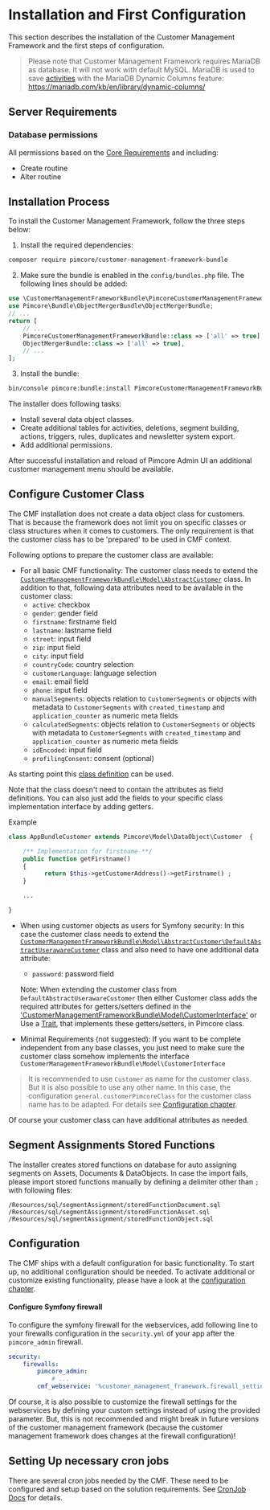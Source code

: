 # Installation and First Configuration

This section describes the installation of the Customer Management Framework and the first steps of configuration.

> Please note that Customer Management Framework requires MariaDB as database. It will not work with default MySQL. MariaDB is used to save [activities](../09_Activities/README.md) with the MariaDB Dynamic Columns feature: https://mariadb.com/kb/en/library/dynamic-columns/

## Server Requirements

### Database permissions

All permissions based on
the [Core Requirements](https://pimcore.com/docs/pimcore/10.6/Development_Documentation/Installation_and_Upgrade/System_Requirements.html#page_Permissions)
and including:

- Create routine
- Alter routine

## Installation Process
To install the Customer Management Framework, follow the three steps below:
1. Install the required dependencies:
```bash
composer require pimcore/customer-management-framework-bundle
```
2. Make sure the bundle is enabled in the `config/bundles.php` file. The following lines should be added:
```php
use \CustomerManagementFrameworkBundle\PimcoreCustomerManagementFrameworkBundle;
use Pimcore\Bundle\ObjectMergerBundle\ObjectMergerBundle;
// ...
return [
    // ...
    PimcoreCustomerManagementFrameworkBundle::class => ['all' => true],
    ObjectMergerBundle::class => ['all' => true],
    // ...
];
```
3. Install the bundle:
```bash
bin/console pimcore:bundle:install PimcoreCustomerManagementFrameworkBundle
```

The installer does following tasks:
* Install several data object classes.
* Create additional tables for activities, deletions, segment building, actions, triggers, rules, duplicates and
  newsletter system export.   
* Add additional permissions.

After successful installation and reload of Pimcore Admin UI an additional customer management menu should be available. 


## Configure Customer Class

The CMF installation does not create a data object class for customers. That is because the framework does not limit you
on specific classes or class structures when it comes to customers. The only requirement is that the customer class 
has to be 'prepared' to be used in CMF context. 

Following options to prepare the customer class are available:
 
* For all basic CMF functionality: The customer class needs to extend the 
  [`CustomerManagementFrameworkBundle\Model\AbstractCustomer`](https://github.com/pimcore/customer-data-framework/blob/master/src/Model/AbstractCustomer.php) 
  class. In addition to that, following data attributes need to be available in the customer class:
  * `active`: checkbox
  * `gender`: gender field
  * `firstname`: firstname field
  * `lastname`: lastname field
  * `street`: input field
  * `zip`: input field
  * `city`: input field
  * `countryCode`: country selection
  * `customerLanguage`: language selection
  * `email`: email field
  * `phone`: input field
  * `manualSegments`: objects relation to `CustomerSegments` or objects with metadata to `CustomerSegments` with 
     `created_timestamp` and `application_counter` as numeric meta fields
  * `calculatedSegments`: objects relation to `CustomerSegments` or objects with metadata to `CustomerSegments` with 
     `created_timestamp` and `application_counter` as numeric meta fields
  * `idEncoded`: input field
  * `profilingConsent`: consent (optional)
  
As starting point this [class definition](https://github.com/pimcore/customer-data-framework/blob/master/install/class_source/optional/class_Customer_export.json) can be used.

Note that the class doesn't need to contain the attributes as field definitions. You can also just add the fields to your specific class implementation interface by adding getters.

  Example
  ```php
  class AppBundleCustomer extends Pimcore\Model\DataObject\Customer  {

      /** Implementation for firstname **/
      public function getFirstname()
      {
            return $this->getCustomerAddress()->getFirstname() ;
      }

      ...

  }
  ```
 
 
* When using customer objects as users for Symfony security: In this case the customer class needs to extend the 
  [`CustomerManagementFrameworkBundle\Model\AbstractCustomer\DefaultAbstractUserawareCustomer`](https://github.com/pimcore/customer-data-framework/blob/master/src/Model/AbstractCustomer/DefaultAbstractUserawareCustomer.php) 
  class and also need to have one additional data attribute:
  * `password`: password field

  Note: When extending the customer class from `DefaultAbstractUserawareCustomer` then either Customer class adds the required attributes for 
 getters/setters defined in the ['CustomerManagementFrameworkBundle\Model\CustomerInterface'](https://github.com/pimcore/customer-data-framework/blob/master/src/Model/CustomerInterface.php)
    or Use a [Trait](https://gist.github.com/dvesh3/ee88f6a7b75ea65f9f1db981b682e7cd), that implements these getters/setters, in Pimcore class.
 
* Minimal Requirements (not suggested): If you want to be complete independent from any base classes, you just need to 
  make sure the customer class somehow implements the interface `CustomerManagementFrameworkBundle\Model\CustomerInterface`

> It is recommended to use `Customer` as name for the customer class. But it is also possible to use any other name. 
> In this case, the configuration `general.customerPimcoreClass` for the customer class name has to be adapted. For details
> see [Configuration chapter](../03_Configuration.md). 
      
Of course your customer class can have additional attributes as needed.
   
## Segment Assignments Stored Functions
The installer creates stored functions on database for auto assigning segments on Assets, Documents & DataObjects.
In case the import fails, please import stored functions manually by defining a delimiter other than `;` with following files:

```
/Resources/sql/segmentAssignment/storedFunctionDocument.sql
/Resources/sql/segmentAssignment/storedFunctionAsset.sql
/Resources/sql/segmentAssignment/storedFunctionObject.sql
```
## Configuration

The CMF ships with a default configuration for basic functionality. To start up, no additional configuration should be 
needed. To activate additional or customize existing functionality, please have a look at the 
[configuration chapter](../03_Configuration.md).  

#### Configure Symfony firewall
To configure the symfony firewall for the webservices, add following line to your firewalls configuration
in the `security.yml` of your app after the `pimcore_admin` firewall.

```yml 
security:
    firewalls:
        pimcore_admin: 
            # ...
        cmf_webservice: '%customer_management_framework.firewall_settings%'
```
Of course, it is also possible to customize the firewall settings for the webservices by defining your custom settings instead
of using the provided parameter. But, this is not recommended and might break in future versions of the customer 
management framework (because the customer management framework does changes at the firewall configuration)!

## Setting Up necessary cron jobs
There are several cron jobs needed by the CMF. These need to be configured and setup based on the solution requirements. 
See [CronJob Docs](../04_Cronjobs.md) for details. 


